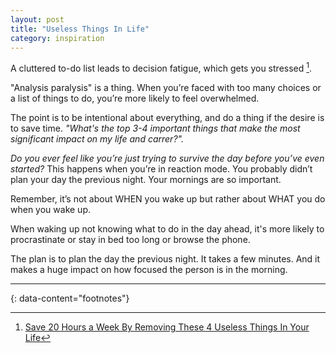 ```yaml
---
layout: post
title: "Useless Things In Life"
category: inspiration
---
```


A cluttered to-do list leads to decision fatigue, which gets you stressed [^1].

"Analysis paralysis" is a thing. When you’re faced with too many choices or a list of things to do, you’re more likely to feel overwhelmed.

The point is to be intentional about everything, and do a thing if the desire is to save time. _"What's the top 3-4 important things that make the most significant impact on my life and carrer?"._

_Do you ever feel like you’re just trying to survive the day before you’ve even started?_ This happens when you’re in reaction mode. You probably didn’t plan your day the previous night. Your mornings are so important.

Remember, it’s not about WHEN you wake up but rather about WHAT you do when you wake up.

When waking up not knowing what to do in the day ahead, it's more likely to procrastinate or stay in bed too long or browse the phone. 

The plan is to plan the day the previous night. It takes a few minutes. And it makes a huge impact on how focused the person is in the morning.

---
{: data-content="footnotes"}

[^1]: [Save 20 Hours a Week By Removing These 4 Useless Things In Your Life](https://dariusforoux.medium.com/save-20-hours-a-week-by-removing-these-4-useless-things-in-your-life-c0d831b09a3a)

